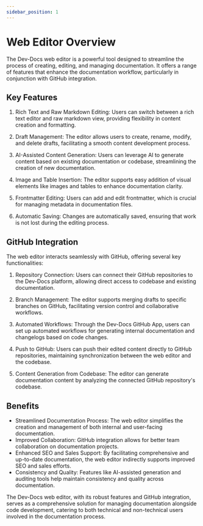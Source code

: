 ```yaml
---
sidebar_position: 1
---
```


  # Web Editor Overview

The Dev-Docs web editor is a powerful tool designed to streamline the process of creating, editing, and managing documentation. It offers a range of features that enhance the documentation workflow, particularly in conjunction with GitHub integration.

## Key Features

1. Rich Text and Raw Markdown Editing: Users can switch between a rich text editor and raw markdown view, providing flexibility in content creation and formatting.

2. Draft Management: The editor allows users to create, rename, modify, and delete drafts, facilitating a smooth content development process.

3. AI-Assisted Content Generation: Users can leverage AI to generate content based on existing documentation or codebase, streamlining the creation of new documentation.

4. Image and Table Insertion: The editor supports easy addition of visual elements like images and tables to enhance documentation clarity.

5. Frontmatter Editing: Users can add and edit frontmatter, which is crucial for managing metadata in documentation files.

6. Automatic Saving: Changes are automatically saved, ensuring that work is not lost during the editing process.

## GitHub Integration

The web editor interacts seamlessly with GitHub, offering several key functionalities:

1. Repository Connection: Users can connect their GitHub repositories to the Dev-Docs platform, allowing direct access to codebase and existing documentation.

2. Branch Management: The editor supports merging drafts to specific branches on GitHub, facilitating version control and collaborative workflows.

3. Automated Workflows: Through the Dev-Docs GitHub App, users can set up automated workflows for generating internal documentation and changelogs based on code changes.

4. Push to GitHub: Users can push their edited content directly to GitHub repositories, maintaining synchronization between the web editor and the codebase.

5. Content Generation from Codebase: The editor can generate documentation content by analyzing the connected GitHub repository's codebase.

## Benefits

- Streamlined Documentation Process: The web editor simplifies the creation and management of both internal and user-facing documentation.
- Improved Collaboration: GitHub integration allows for better team collaboration on documentation projects.
- Enhanced SEO and Sales Support: By facilitating comprehensive and up-to-date documentation, the web editor indirectly supports improved SEO and sales efforts.
- Consistency and Quality: Features like AI-assisted generation and auditing tools help maintain consistency and quality across documentation.

The Dev-Docs web editor, with its robust features and GitHub integration, serves as a comprehensive solution for managing documentation alongside code development, catering to both technical and non-technical users involved in the documentation process.

  
